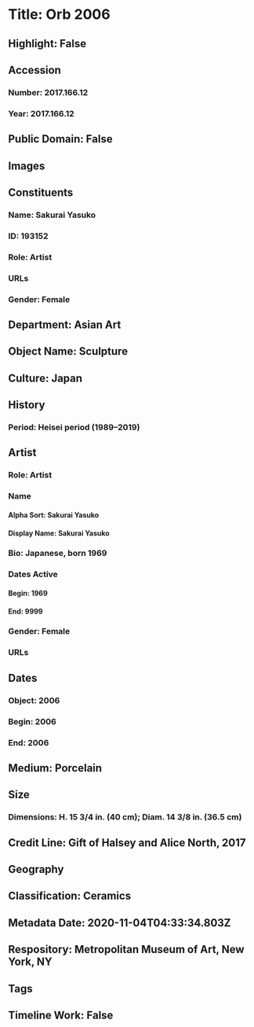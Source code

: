 # Title: Orb 2006
## Highlight: False
## Accession
### Number: 2017.166.12
### Year: 2017.166.12
## Public Domain: False
## Images
## Constituents
### Name: Sakurai Yasuko
### ID: 193152
### Role: Artist
### URLs
### Gender: Female
## Department: Asian Art
## Object Name: Sculpture
## Culture: Japan
## History
### Period: Heisei period (1989–2019)
## Artist
### Role: Artist
### Name
#### Alpha Sort: Sakurai Yasuko
#### Display Name: Sakurai Yasuko
### Bio: Japanese, born 1969
### Dates Active
#### Begin: 1969
#### End: 9999
### Gender: Female
### URLs
## Dates
### Object: 2006
### Begin: 2006
### End: 2006
## Medium: Porcelain
## Size
### Dimensions: H. 15 3/4 in. (40 cm); Diam. 14 3/8 in. (36.5 cm)
## Credit Line: Gift of Halsey and Alice North, 2017
## Geography
## Classification: Ceramics
## Metadata Date: 2020-11-04T04:33:34.803Z
## Respository: Metropolitan Museum of Art, New York, NY
## Tags
## Timeline Work: False